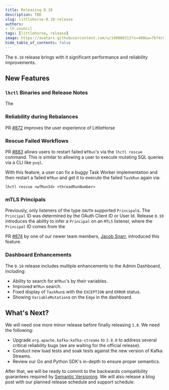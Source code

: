 ```yaml
---
title: Releasing 0.10
description: TBD
slug: littlehorse-0.10-release
authors:
- lh_council
tags: [littlehorse, release]
image: https://avatars.githubusercontent.com/u/140006313?s=400&u=7bf4c91d92dfe590ac71bb6b4821e1a81aa5b712&v=4
hide_table_of_contents: false
---
```


The `0.10` release brings with it significant performance and reliability improvements. <!-- truncate -->

## New Features

### `lhctl` Binaries and Release Notes

The 

### Reliability during Rebalances

PR [#872](https://github.com/littlehorse-enterprises/littlehorse/pull/872) improves the user experience of LittleHorse 

### Rescue Failed Workflows

PR [#883](https://github.com/littlehorse-enterprises/littlehorse/pull/883) allows users to restart failed `WfRun`'s via the `lhctl rescue` command. This is similar to allowing a user to execute mutating SQL queries via a CLI like `psql`.

With this feature, a user can fix a buggy Task Worker implementation and then restart a failed `WfRun` and get it to execute the failed `TaskRun` again via:

```
lhctl rescue <wfRunId> <threadRunNumber>
```

### mTLS Principals

Previously, only listeners of the type `OAUTH` supported `Principal`s. The `Principal` ID was determined by the OAuth Client ID or User Id. Release `0.10` introduces the ability to infer a `Principal` on an `MTLS` listener, where the `Principal` ID comes from the 

PR [#874](https://github.com/littlehorse-enterprises/littlehorse/pull/874) by one of our newer team members, [Jacob Snarr](https://github.com/snarr), introduced this feature.

### Dashboard Enhancements

The `0.10` release includes multiple enhancements to the Admin Dashboard, including:

* Ability to search for `WfRun`'s by their variables.
* Improved `WfRun` search.
* Fixed display of `TaskRun`s with the `EXCEPTION` and `ERROR` status.
* Showing `VariableMutation`s on the `Edge` in the dashboard.

## What's Next?

We will need one more minor release before finally releasing `1.0`. We need the following:

* Upgrade `org.apache.kafka:kafka-streams` to `3.8.0` to address several critical reliability bugs (we are waiting for the official release).
* Conduct new load tests and soak tests against the new version of Kafka Streams.
* Review our Go and Python SDK's in-depth to ensure proper semantics.

After that, we will be ready to commit to the backwards compatibility guarantees required by [Semantic Versioning](https://semver.org). We will also release a blog post with our planned release schedule and support schedule.
